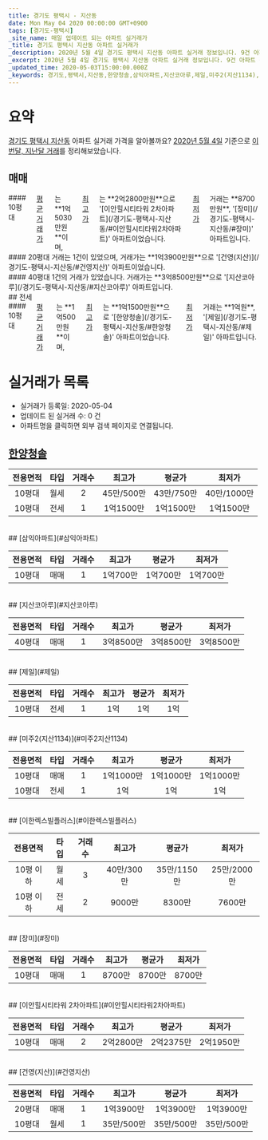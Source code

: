 ```yaml
---
title: 경기도 평택시 - 지산동
date: Mon May 04 2020 00:00:00 GMT+0900
tags: [경기도-평택시]
_site_name: 매일 업데이트 되는 아파트 실거래가
_title: 경기도 평택시 지산동 아파트 실거래가
_description: 2020년 5월 4일 경기도 평택시 지산동 아파트 실거래 정보입니다. 9건 아파트 정보가 있습니다.
_excerpt: 2020년 5월 4일 경기도 평택시 지산동 아파트 실거래 정보입니다. 9건 아파트 정보가 있습니다.
_updated_time: 2020-05-03T15:00:00.000Z
_keywords: 경기도,평택시,지산동,한양청솔,삼익아파트,지산코아루,제일,미주2(지산1134),이한렉스빌플러스,장미,이안힐시티타워 2차아파트,건영(지산)
---
```





# 요약
<ins>경기도 평택시 지산동</ins> 아파트 실거래 가격을 알아볼까요? <ins>2020년 5월 4일</ins> 기준으로 <ins>이번달, 지난달 거래</ins>를 정리해보았습니다.

## 매매
<div class="container">
<div class="six columns" markdown="1">
#### 10평대
<ins>평균 거래가</ins>는 **1억5030만원**이며, <ins>최고가</ins>는 **2억2800만원**으로 '[이안힐시티타워 2차아파트](/경기도-평택시-지산동/#이안힐시티타워2차아파트)' 아파트이었습니다. <ins>최저가</ins> 거래는 **8700만원**, '[장미](/경기도-평택시-지산동/#장미)' 아파트입니다.
</div>
<div class="six columns" markdown="1">
#### 20평대
거래는 1건이 있었으며, 거래가는 **1억3900만원**으로 '[건영(지산)](/경기도-평택시-지산동/#건영지산)' 아파트이었습니다.
</div>
</div>
<div class="container">
<div class="twelve columns" markdown="1">
#### 40평대
1건의 거래가 있었습니다. 거래가는 **3억8500만원**으로 '[지산코아루](/경기도-평택시-지산동/#지산코아루)' 아파트입니다.
</div>
</div>
## 전세
<div class="container">
<div class="twelve columns" markdown="1">
#### 10평대
<ins>평균 거래가</ins>는 **1억500만원**이며, <ins>최고가</ins>는 **1억1500만원**으로 '[한양청솔](/경기도-평택시-지산동/#한양청솔)' 아파트이었습니다. <ins>최저가</ins> 거래는 **1억원**, '[제일](/경기도-평택시-지산동/#제일)' 아파트입니다.
</div>
</div>



# 실거래가 목록
- 실거래가 등록일: 2020-05-04
- 업데이트 된 실거래 수: 0 건
- 아파트명을 클릭하면 외부 검색 페이지로 연결됩니다.

## [한양청솔](#한양청솔)

|전용면적|타입|거래수|최고가|평균가|최저가|
|:---:|:---:|:---:|:---:|:---:|:---:|
|10평대|<span class="deal-type-3">월세</span>|2|45만/500만|43만/750만|40만/1000만|
|10평대|<span class="deal-type-2">전세</span>|1|1억1500만|1억1500만|1억1500만|

<br/>
## [삼익아파트](#삼익아파트)

|전용면적|타입|거래수|최고가|평균가|최저가|
|:---:|:---:|:---:|:---:|:---:|:---:|
|10평대|<span class="deal-type-1">매매</span>|1|1억700만|1억700만|1억700만|

<br/>
## [지산코아루](#지산코아루)

|전용면적|타입|거래수|최고가|평균가|최저가|
|:---:|:---:|:---:|:---:|:---:|:---:|
|40평대|<span class="deal-type-1">매매</span>|1|3억8500만|3억8500만|3억8500만|

<br/>
## [제일](#제일)

|전용면적|타입|거래수|최고가|평균가|최저가|
|:---:|:---:|:---:|:---:|:---:|:---:|
|10평대|<span class="deal-type-2">전세</span>|1|1억|1억|1억|

<br/>
## [미주2(지산1134)](#미주2지산1134)

|전용면적|타입|거래수|최고가|평균가|최저가|
|:---:|:---:|:---:|:---:|:---:|:---:|
|10평대|<span class="deal-type-1">매매</span>|1|1억1000만|1억1000만|1억1000만|
|10평대|<span class="deal-type-2">전세</span>|1|1억|1억|1억|

<br/>
## [이한렉스빌플러스](#이한렉스빌플러스)

|전용면적|타입|거래수|최고가|평균가|최저가|
|:---:|:---:|:---:|:---:|:---:|:---:|
|10평 이하|<span class="deal-type-3">월세</span>|3|40만/300만|35만/1150만|25만/2000만|
|10평 이하|<span class="deal-type-2">전세</span>|2|9000만|8300만|7600만|

<br/>
## [장미](#장미)

|전용면적|타입|거래수|최고가|평균가|최저가|
|:---:|:---:|:---:|:---:|:---:|:---:|
|10평대|<span class="deal-type-1">매매</span>|1|8700만|8700만|8700만|

<br/>
## [이안힐시티타워 2차아파트](#이안힐시티타워2차아파트)

|전용면적|타입|거래수|최고가|평균가|최저가|
|:---:|:---:|:---:|:---:|:---:|:---:|
|10평대|<span class="deal-type-1">매매</span>|2|2억2800만|2억2375만|2억1950만|

<br/>
## [건영(지산)](#건영지산)

|전용면적|타입|거래수|최고가|평균가|최저가|
|:---:|:---:|:---:|:---:|:---:|:---:|
|20평대|<span class="deal-type-1">매매</span>|1|1억3900만|1억3900만|1억3900만|
|10평대|<span class="deal-type-3">월세</span>|1|35만/500만|35만/500만|35만/500만|

<br/>




